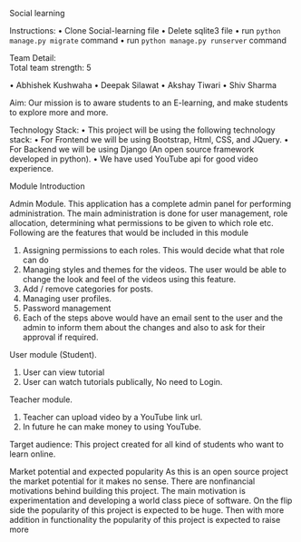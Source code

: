 Social learning

Instructions:
• Clone Social-learning file
• Delete sqlite3 file
• run `python manage.py migrate` command
• run `python manage.py runserver` command

Team Detail:	
Total team strength: 5

•	Abhishek Kushwaha
•	Deepak Silawat
•	Akshay Tiwari
•	Shiv Sharma

Aim:
Our mission is to aware students to an E-learning, and make students to explore more and more.

Technology Stack:
•	This project will be using the following technology stack: 
•	For Frontend we will be using Bootstrap, Html, CSS, and JQuery.
•	For Backend we will be using Django (An open source framework developed in python).
•	We have used YouTube api for good video experience.




Module Introduction

Admin Module.
This application has a complete admin panel for performing administration. The main administration is done for user management, role allocation, determining what permissions to be given to which role etc. Following are the features that would be included in this module

1.	Assigning permissions to each roles. This would decide what that role can do
2.	Managing styles and themes for the videos. The user would be able to change the look and feel of the videos using this feature.
3.	Add / remove categories for posts.
4.	Managing user profiles.
5.	Password management
6.	Each of the steps above would have an email sent to the user and the admin to inform them about the changes and also to ask for their approval if required.

User module (Student).
1.	User can view tutorial
2.	User can watch tutorials publically, No need to Login.
 
Teacher module. 
1.	Teacher can upload video by a YouTube link url.
2.	In future he can make money to using YouTube.


Target audience:
This project created for all kind of students who want to learn online.

Market potential and expected popularity
As this is an open source project the market potential for it makes no sense. There are nonfinancial motivations behind building this project. The main motivation is experimentation and developing a world class piece of software. On the flip side the popularity of this project is expected to be huge. Then with more addition in functionality the popularity of this project is expected to raise more


